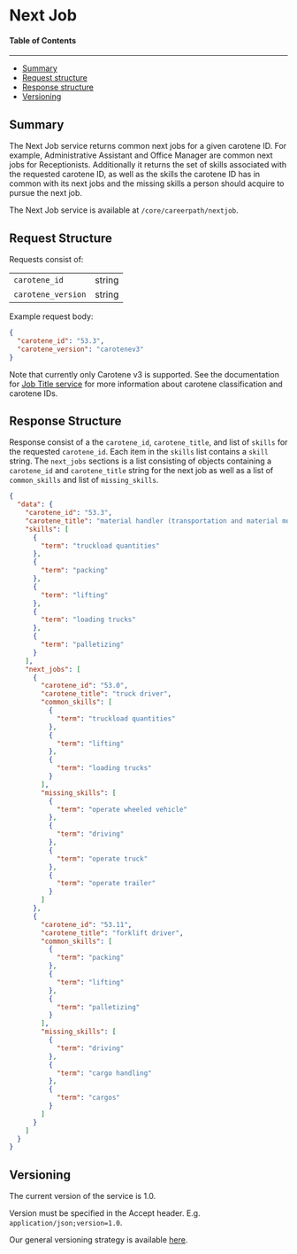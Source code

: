 Next Job
==================

#### Table of Contents
_______

- [Summary](#summary)
- [Request structure](#request-structure)
- [Response structure](#response-structure)
- [Versioning](#versioning)


## Summary

The Next Job service returns common next jobs for a given carotene ID. For example, Administrative 
Assistant and Office Manager are common next jobs for Receptionists. Additionally it returns the 
set of skills associated with the requested carotene ID, as well as the skills the carotene ID has
in common with its next jobs and the missing skills a person should acquire to pursue the next job. 

The Next Job service is available at `/core/careerpath/nextjob`.

## Request Structure

Requests consist of:

|                   |        |
|-------------------|--------|
|`carotene_id`      | string |
|`carotene_version` | string |
                     
Example request body:

```json
{
  "carotene_id": "53.3",
  "carotene_version": "carotenev3"
}
```

Note that currently only Carotene v3 is supported. See the documentation for [Job Title service](https://github.com/careerbuilder/DataScienceAPIDocumentation/blob/master/JobTitle.md)
for more information about carotene classification and carotene IDs.

## Response Structure

Response consist of a the `carotene_id`, `carotene_title`, and list of `skills` for the requested 
`carotene_id`. Each item in the `skills` list contains a `skill` string. The `next_jobs` sections is 
a list consisting of objects containing a `carotene_id` and `carotene_title` string for the next job
as well as a list of `common_skills` and list of `missing_skills`.

```json
{
  "data": {
    "carotene_id": "53.3",
    "carotene_title": "material handler (transportation and material moving)",
    "skills": [
      {
        "term": "truckload quantities"
      },
      {
        "term": "packing"
      },
      {
        "term": "lifting"
      },
      {
        "term": "loading trucks"
      },
      {
        "term": "palletizing"
      }
    ],
    "next_jobs": [
      {
        "carotene_id": "53.0",
        "carotene_title": "truck driver",
        "common_skills": [
          {
            "term": "truckload quantities"
          },
          {
            "term": "lifting"
          },
          {
            "term": "loading trucks"
          }
        ],
        "missing_skills": [
          {
            "term": "operate wheeled vehicle"
          },
          {
            "term": "driving"
          },
          {
            "term": "operate truck"
          },
          {
            "term": "operate trailer"
          }
        ]
      },
      {
        "carotene_id": "53.11",
        "carotene_title": "forklift driver",
        "common_skills": [
          {
            "term": "packing"
          },
          {
            "term": "lifting"
          },
          {
            "term": "palletizing"
          }
        ],
        "missing_skills": [
          {
            "term": "driving"
          },
          {
            "term": "cargo handling"
          },
          {
            "term": "cargos"
          }
        ]
      }
    ]
  }
}
```

## Versioning
The current version of the service is 1.0. 

Version must be specified in the Accept header. E.g. `application/json;version=1.0`. 

Our general versioning strategy is available [here](/Versioning.md).
